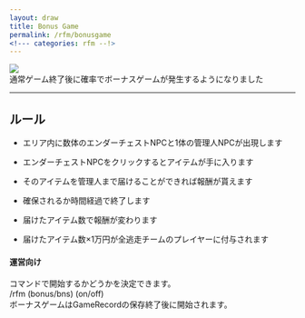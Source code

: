 ```yaml
---
layout: draw
title: Bonus Game
permalink: /rfm/bonusgame
<!--- categories: rfm --!>
---
```



<img src="https://web.njj12.net/public/images/rfm/bonus_game.png"><br>
通常ゲーム終了後に確率でボーナスゲームが発生するようになりました<br>

---------------------------------------
## ルール  

+ エリア内に数体のエンダーチェストNPCと1体の管理人NPCが出現します   
+ エンダーチェストNPCをクリックするとアイテムが手に入ります  
+ そのアイテムを管理人まで届けることができれば報酬が貰えます  
+ 確保されるか時間経過で終了します  
+ 届けたアイテム数で報酬が変わります  
  
  
+  届けたアイテム数×1万円が全逃走チームのプレイヤーに付与されます  





#### 運営向け  

コマンドで開始するかどうかを決定できます。  
/rfm (bonus/bns) (on/off)  
ボーナスゲームはGameRecordの保存終了後に開始されます。  




 
